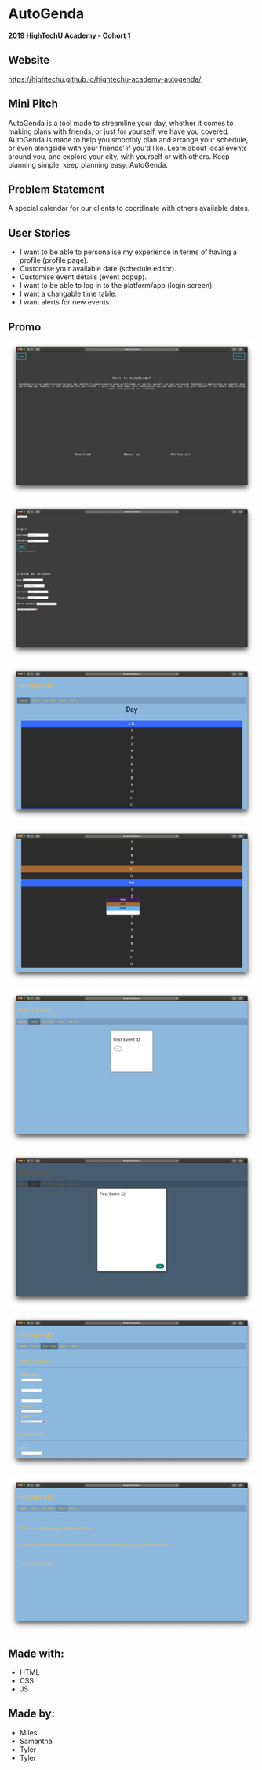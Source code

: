 # AutoGenda

**2019 HighTechU Academy - Cohort 1**

## Website

https://hightechu.github.io/hightechu-academy-autogenda/

## Mini Pitch

AutoGenda is a tool made to streamline your day, whether it comes to making plans with friends, or just for yourself, we have you covered. AutoGenda is made to help you smoothly plan and arrange your schedule, or even alongside with your friends' if you'd like. Learn about local events around you, and explore your city, with yourself or with others.  Keep planning simple, keep planning easy, AutoGenda.

## Problem Statement

A special calendar for our clients to coordinate with others available dates.

## User Stories

* I want to be able to personalise my experience in terms of having a profile (profile page).
* Customise your available date (schedule editor).
* Customise event details (event popup).
* I want to be able to log in to the platform/app (login screen).
* I want a changable time table.
* I want alerts for new events. 

## Promo

![Promo of Website](img/promo.png)

![Promo of Website](img/promo-1.png)

![Promo of Website](img/promo-2.png)

![Promo of Website](img/promo-3.png)

![Promo of Website](img/promo-4.png)

![Promo of Website](img/promo-5.png)

![Promo of Website](img/promo-6.png)

![Promo of Website](img/promo-7.png)

## Made with:

* HTML
* CSS
* JS

## Made by:

* Miles
* Samantha 
* Tyler
* Tyler
